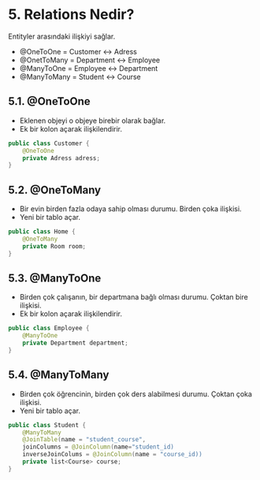# 5. Relations Nedir?

Entityler arasındaki ilişkiyi sağlar.  

- @OneToOne = Customer ↔ Adress
- @OnetToMany = Department ↔ Employee
- @ManyToOne = Employee ↔ Department
- @ManyToMany = Student ↔ Course


## 5.1. @OneToOne

- Eklenen objeyi o objeye birebir olarak bağlar.
- Ek bir kolon açarak ilişkilendirir.

```Java
public class Customer {
    @OneToOne
    private Adress adress;
}
```


## 5.2. @OneToMany

- Bir evin birden fazla odaya sahip olması durumu. Birden çoka ilişkisi.
- Yeni bir tablo açar.

```Java
public class Home {
    @OneToMany
    private Room room;
}
```


## 5.3. @ManyToOne

- Birden çok çalışanın, bir departmana bağlı olması durumu. Çoktan bire ilişkisi.
- Ek bir kolon açarak ilişkilendirir.

```Java
public class Employee {
    @ManyToOne
    private Department department;
}
```


## 5.4. @ManyToMany

- Birden çok öğrencinin, birden çok ders alabilmesi durumu. Çoktan çoka ilişkisi.
- Yeni bir tablo açar.

```Java
public class Student {
    @ManyToMany
    @JoinTable(name = "student_course",
    joinColumns = @JoinColumn(name="student_id)
    inverseJoinColums = @JoinColumn(name = "course_id))
    private list<Course> course;
}
```


